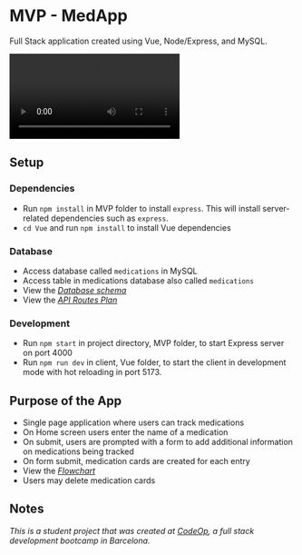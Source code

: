 # MVP - MedApp

Full Stack application created using Vue, Node/Express, and MySQL.

<video src="./public/images/MVP-Demo.mp4"></video>

## Setup

### Dependencies

- Run `npm install` in MVP folder to install `express`. This will install server-related dependencies such as `express`.
- `cd Vue` and run `npm install` to‌ install Vue dependencies

### Database

- Access database called `medications` in MySQL
- Access table in medications database also called `medications`
- View the [_Database schema_](public/images/database_schema.png)
- View the [_API Routes Plan_](public/images/MedApp_routes.pdf)

### Development

- Run `npm start` in project directory, MVP folder, to start Express server on port 4000
- Run `npm run dev` in client, Vue folder, to start the client in development mode with hot reloading in port 5173.

## Purpose of the App

- Single page application where users can track medications
- On Home screen users enter the name of a medication
- On submit, users are prompted with a form to add additional information on medications being tracked
- On form submit, medication cards are created for each entry
- View the [_Flowchart_](public/images/flowchart.png)
- Users may delete medication cards

## Notes

_This is a student project that was created at [CodeOp](http://CodeOp.tech), a full stack development bootcamp in Barcelona._
